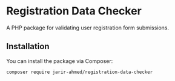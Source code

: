 # Registration Data Checker

A PHP package for validating user registration form submissions.

## Installation

You can install the package via Composer:

```bash
composer require jarir-ahmed/registration-data-checker
